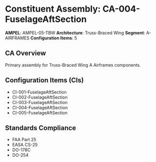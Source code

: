 # Constituent Assembly: CA-004-FuselageAftSection

**AMPEL**: AMPEL-05-TBW
**Architecture**: Truss-Braced Wing
**Segment**: A-AIRFRAMES
**Configuration Items**: 5

## CA Overview
Primary assembly for Truss-Braced Wing A Airframes components.

## Configuration Items (CIs)
- CI-001-FuselageAftSection
- CI-002-FuselageAftSection
- CI-003-FuselageAftSection
- CI-004-FuselageAftSection
- CI-005-FuselageAftSection

## Standards Compliance
- FAA Part 25
- EASA CS-25
- DO-178C
- DO-254
